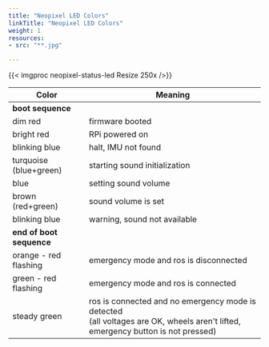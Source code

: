 ```yaml
---
title: "Neopixel LED Colors"
linkTitle: "Neopixel LED Colors"
weight: 1
resources:
- src: "**.jpg"

---
```


{{< imgproc neopixel-status-led Resize 250x />}}

| Color                    | Meaning                                                                                                                             |
|--------------------------|-------------------------------------------------------------------------------------------------------------------------------------|
| **boot sequence**        |                                                                                                                                     |
| dim red                  | firmware booted                                                                                                                     |
| bright red               | RPi powered on                                                                                                                      |
| blinking blue            | halt, IMU not found                                                                                                                 |
| turquoise (blue+green)   | starting sound initialization                                                                                                       |
| blue                     | setting sound volume                                                                                                                |
| brown (red+green)        | sound volume is set                                                                                                                 |
| blinking blue            | warning, sound not available                                                                                                        |
| **end of boot sequence** |                                                                                                                                     |
| orange - red flashing    | emergency mode and ros is disconnected                                                                                              |
| green - red flashing     | emergency mode and ros is connected                                                                                                 |
| steady green	           | ros is connected and no emergency mode is detected<br/>(all voltages are OK, wheels aren't lifted, emergency button is not pressed) |
